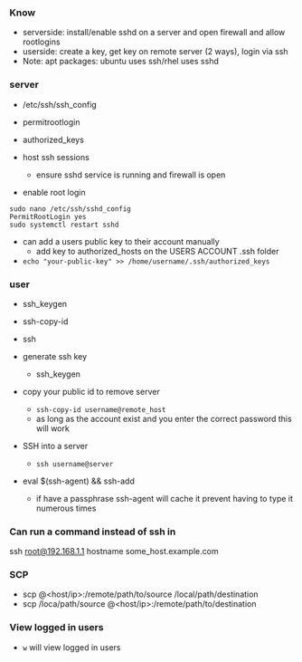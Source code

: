 ### Know
* serverside: install/enable sshd on a server and open firewall and allow rootlogins
* userside: create a key, get key on remote server (2 ways), login via ssh
* Note: apt packages: ubuntu uses ssh/rhel uses sshd



### server
* /etc/ssh/ssh_config
* permitrootlogin
* authorized_keys


* host ssh sessions
    * ensure sshd service is running and firewall is open 

* enable root login
```
sudo nano /etc/ssh/sshd_config
PermitRootLogin yes
sudo systemctl restart sshd
```
* can add a users public key to their account manually
   * add key to authorized_hosts on the USERS ACCOUNT .ssh folder
* `echo "your-public-key" >> /home/username/.ssh/authorized_keys` 



### user
* ssh_keygen
* ssh-copy-id
* ssh


* generate ssh key
    * ssh_keygen

* copy your public id to remove server 
    * `ssh-copy-id username@remote_host`
    * as long as the account exist and you enter the correct password this will work

* SSH into a server 
    * `ssh username@server`


* eval $(ssh-agent) && ssh-add
    * if have a passphrase ssh-agent will cache it prevent having to type it numerous times

### Can run a command instead of ssh in
ssh root@192.168.1.1 hostname
some_host.example.com


### SCP
* scp <remote-user>@<host/ip>:/remote/path/to/source /local/path/destination
* scp /loca/path/source <remote-user>@<host/ip>:/remote/path/to/destination


### View logged in users
* `w` will view logged in users

